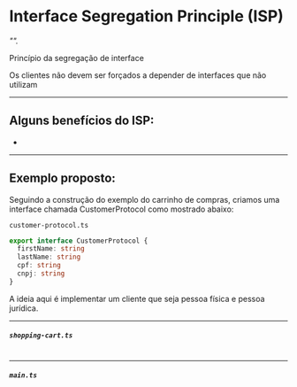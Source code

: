 # Interface Segregation Principle (ISP)

_""._

Princípio da segregação de interface

Os clientes não devem ser forçados a depender de interfaces que não utilizam

<hr>

**Alguns benefícios do ISP:**
-
-

---
## Exemplo proposto:

Seguindo a construção do exemplo do carrinho de compras, criamos uma interface chamada CustomerProtocol como mostrado abaixo:

`customer-protocol.ts`
~~~typescript
export interface CustomerProtocol {
  firstName: string
  lastName: string
  cpf: string
  cnpj: string
}
~~~

A ideia aqui é implementar um cliente que seja pessoa física e pessoa jurídica.


<hr>


##### `shopping-cart.ts`
~~~ typescript
~~~

---

##### `main.ts`
~~~ typescript

~~~

